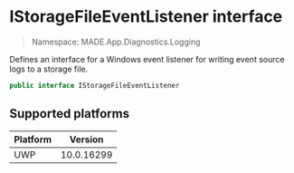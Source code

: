 # IStorageFileEventListener interface

> Namespace: MADE.App.Diagnostics.Logging

Defines an interface for a Windows event listener for writing event source logs to a storage file.

```csharp
public interface IStorageFileEventListener
```

## Supported platforms

| Platform | Version |
| --- | --- |
| UWP | 10.0.16299 | 